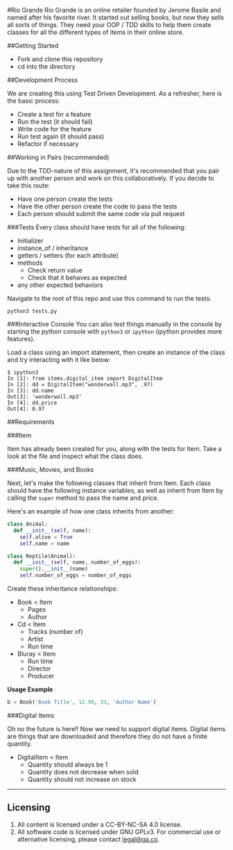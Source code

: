 #Rio Grande
Rio Grande is an online retailer founded by Jerome Basile and named after his
favorite river. It started out selling books, but now they sells all sorts of
things. They need your OOP / TDD skills to help them create classes for all the
different types of items in their online store.

##Getting Started

* Fork and clone this repository
* cd into the directory

##Development Process

We are creating this using Test Driven Development. As a refresher, here is the
basic process:

* Create a test for a feature
* Run the test (it should fail)
* Write code for the feature
* Run test again (it should pass)
* Refactor if necessary

##Working in Pairs (recommended)

Due to the TDD-nature of this assignment, it's recommended that you pair up
with another person and work on this collaboratively. If you decide to take
this route:

* Have one person create the tests
* Have the other person create the code to pass the tests
* Each person should submit the same code via pull request

###Tests
Every class should have tests for all of the following:

* Initializer
* instance_of / inheritance
* getters / setters (for each attribute)
* methods
  * Check return value
  * Check that it behaves as expected
* any other expected behaviors

Navigate to the root of this repo and use this command to run the tests:

```
python3 tests.py
```

###Interactive Console
You can also test things manually in the console by starting the python
console with `python3` or `ipython` (ipython provides more features).

Load a class using an import statement, then create an instance of
the class and try interacting with it like below:

```
$ ipython3
In [1]: from items.digital_item import DigitalItem
In [2]: dd = DigitalItem("wonderwall.mp3", .97)
In [3]: dd.name
Out[3]: 'wonderwall.mp3'
In [4]: dd.price
Out[4]: 0.97
```

##Requirements

###Item

Item has already been created for you, along with the tests for Item. Take a
look at the file and inspect what the class does.

###Music, Movies, and Books

Next, let's make the following classes that inherit from Item. Each class
should have the following instance variables, as well as inherit from Item by
calling the `super` method to pass the name and price.

Here's an example of how one class inherits from another:

```py
class Animal:
  def __init__(self, name):
    self.alive = True
    self.name = name

class Reptile(Animal):
  def __init__(self, name, number_of_eggs):
    super().__init__(name)
    self.number_of_eggs = number_of_eggs
```

Create these inheritance relationships:

* Book < Item
  * Pages
  * Author
* Cd < Item
  * Tracks (number of)
  * Artist
  * Run time
* Bluray < Item
  * Run time
  * Director
  * Producer


**Usage Example**

```py
b = Book('Book Title', 12.99, 33, 'Author Name')
```

###Digital Items

Oh no the future is here!! Now we need to support digital items. Digital items are things that are downloaded and therefore they do not have a finite quantity.

* DigitalItem < Item
  * Quantity should always be 1
  * Quantity does not decrease when sold
  * Quantity should not increase on stock

---

## Licensing
1. All content is licensed under a CC-BY-NC-SA 4.0 license.
2. All software code is licensed under GNU GPLv3. For commercial use or alternative licensing, please contact legal@ga.co.
